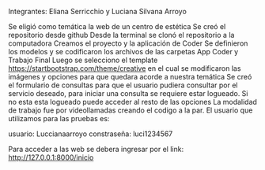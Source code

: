 Integrantes:
Eliana Serricchio y Luciana Silvana Arroyo


Se eligió como temática la web de un centro de estética
Se creó el repositorio desde  github
Desde la terminal se clonó el repositorio a la computadora
Creamos el proyecto y la aplicación de Coder
Se definieron los modelos y se codificaron los archivos de las carpetas App Coder y Trabajo Final
Luego se selecciono el template https://startbootstrap.com/theme/creative 
en el cual se modificaron las imágenes y opciones  para que quedara acorde a nuestra temática
Se creó el formulario de consultas para que el usuario pudiera consultar por el servicio deseado, para iniciar una consulta se requiere estar logueado. Si no esta esta logueado puede acceder al resto de las opciones
La modalidad de trabajo fue por videollamadas creando el codigo a la par. 
El usuario que utilizamos para las pruebas es:

usuario: Luccianaarroyo
constraseña: luci1234567

Para acceder a las web se debera ingresar por el link:  http://127.0.0.1:8000/inicio